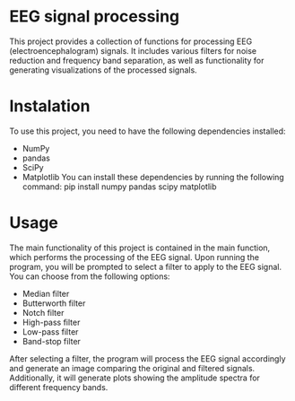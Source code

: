 # EEG signal processing
This project provides a collection of functions for processing EEG (electroencephalogram) signals. It includes various filters for noise reduction and frequency band separation, as well as functionality for generating visualizations of the processed signals.

# Instalation
To use this project, you need to have the following dependencies installed:
- NumPy
- pandas
- SciPy
- Matplotlib
You can install these dependencies by running the following command:
pip install numpy pandas scipy matplotlib

# Usage
The main functionality of this project is contained in the main function, which performs the processing of the EEG signal.
Upon running the program, you will be prompted to select a filter to apply to the EEG signal. You can choose from the following options:
- Median filter
- Butterworth filter
- Notch filter
- High-pass filter
- Low-pass filter
- Band-stop filter

After selecting a filter, the program will process the EEG signal accordingly and generate an image comparing the original and filtered signals. Additionally, it will generate plots showing the amplitude spectra for different frequency bands.
